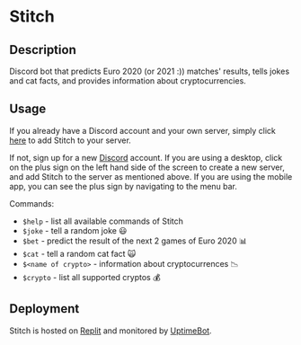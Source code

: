 # Stitch
## Description
Discord bot that predicts Euro 2020 (or 2021 :)) matches' results, tells jokes and cat facts, and provides information about cryptocurrencies.

## Usage
If you already have a Discord account and your own server, simply click [here](https://discord.com/oauth2/authorize?client_id=855056579598352414&permissions=0&scope=bot)
to add Stitch to your server.

If not, sign up for a new [Discord](https://discord.com/) account. If you are using a desktop, click on the plus sign on the left hand side of the screen to create a new server, and add Stitch to the server as mentioned above. If you are using the mobile app, you can see the plus sign by navigating to the menu bar.

Commands:
* `$help` - list all available commands of Stitch
* `$joke` - tell a random joke :smiley:
* `$bet` - predict the result of the next 2 games of Euro 2020 :bar_chart:
* `$cat` - tell a random cat fact :scream_cat:
* `$<name of crypto>` - information about cryptocurrences :chart_with_downwards_trend: 
* `$crypto` - list all supported cryptos :moneybag:

  

## Deployment
Stitch is hosted on [Replit](https://replit.com/) and monitored by [UptimeBot](https://uptimerobot.com/).

